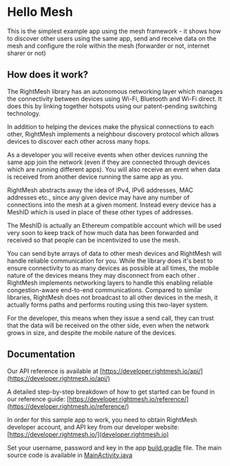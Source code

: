 # Hello Mesh
This is the simplest example app using the mesh framework - it shows how to discover other users 
using the same app, send and receive data on the mesh and configure the role within the mesh 
(forwarder or not, internet sharer or not)

## How does it work?
The RightMesh library has an autonomous networking layer which manages the connectivity between 
devices using Wi-Fi, Bluetooth and Wi-Fi direct. It does this by linking together hotspots using
our patent-pending switching technology.

In addition to helping the devices make the physical connections to each other, RightMesh implements
a neighbour discovery protocol which allows devices to discover each other across many hops.

As a developer you will receive events when other devices running the same app join the network
(even if they are connected through devices which are running different apps). You will also receive
an event when data is received from another device running the same app as you. 

RightMesh abstracts away the idea of IPv4, IPv6 addresses, MAC addresses etc., since any given
device may have any number of connections into the mesh at a given moment. Instead every device has
a MeshID which is used in place of these other types of addresses. 

The MeshID is actually an Ethereum compatible account which will be used very soon to keep track
of how much data has been forwarded and received so that people can be incentivized to use the mesh.

You can send byte arrays of data to other mesh devices and RightMesh will handle reliable
communication for you. While the library does it's best to ensure connectivity to as many devices
as possible at all times, the mobile nature of the devices means they may disconnect from each other
. RightMesh implements networking layers to handle this enabling reliable congestion-aware end-to-end
communications. Compared to similar libraries, RightMesh does not broadcast to all other devices in
the mesh, it actually forms paths and performs routing using this two-layer system.

For the developer, this means when they issue a send call, they can trust that the data will be
received on the other side, even when the network grows in size, and despite the mobile nature of
the devices.

## Documentation
Our API reference is available at [https://developer.rightmesh.io/api/](https://developer.rightmesh.io/api/)

A detailed step-by-step breakdown of how to get started can be found in our reference guide: [https://developer.rightmesh.io/reference/](https://developer.rightmesh.io/reference/)

In order for this sample app to work, you need to obtain RightMesh developer account, and API key
from our developer website: [https://developer.rightmesh.io/](developer.rightmesh.io)

Set your username, password and key in the app [build.gradle](app/build.gradle) file. The main
source code is available in [MainActivity.java](app/src/main/java/io/left/hellomesh/MainActivity.java)
